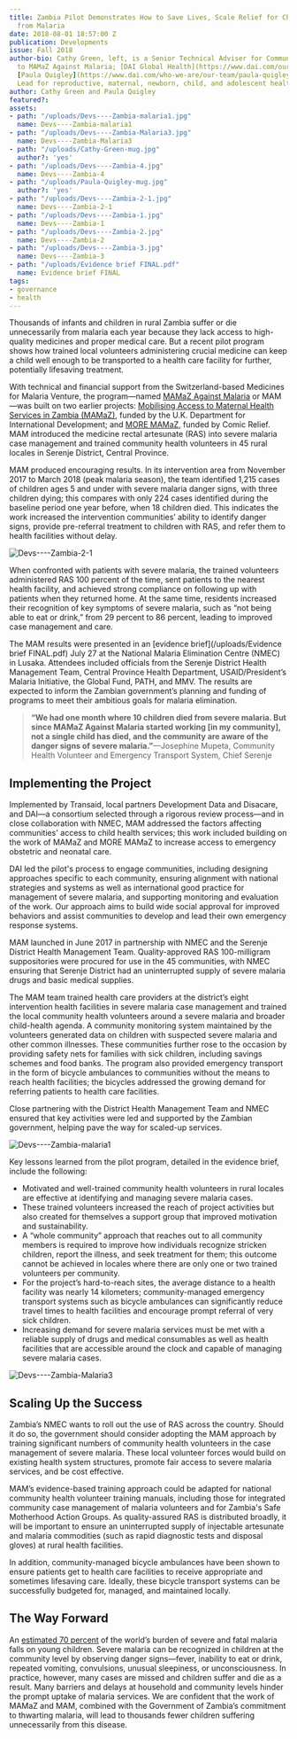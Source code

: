 ```yaml
---
title: Zambia Pilot Demonstrates How to Save Lives, Scale Relief for Children Suffering
  from Malaria
date: 2018-08-01 18:57:00 Z
publication: Developments
issue: Fall 2018
author-bio: Cathy Green, left, is a Senior Technical Adviser for Community Engagement
  to MAMaZ Against Malaria; [DAI Global Health](https://www.dai.com/our-work/solutions/global-health)’s
  [Paula Quigley](https://www.dai.com/who-we-are/our-team/paula-quigley) is a Technical
  Lead for reproductive, maternal, newborn, child, and adolescent health.
author: Cathy Green and Paula Quigley
featured?: 
assets:
- path: "/uploads/Devs----Zambia-malaria1.jpg"
  name: Devs----Zambia-malaria1
- path: "/uploads/Devs----Zambia-Malaria3.jpg"
  name: Devs----Zambia-Malaria3
- path: "/uploads/Cathy-Green-mug.jpg"
  author?: 'yes'
- path: "/uploads/Devs----Zambia-4.jpg"
  name: Devs----Zambia-4
- path: "/uploads/Paula-Quigley-mug.jpg"
  author?: 'yes'
- path: "/uploads/Devs----Zambia-2-1.jpg"
  name: Devs----Zambia-2-1
- path: "/uploads/Devs----Zambia-1.jpg"
  name: Devs----Zambia-1
- path: "/uploads/Devs----Zambia-2.jpg"
  name: Devs----Zambia-2
- path: "/uploads/Devs----Zambia-3.jpg"
  name: Devs----Zambia-3
- path: "/uploads/Evidence brief FINAL.pdf"
  name: Evidence brief FINAL
tags:
- governance
- health
---
```


Thousands of infants and children in rural Zambia suffer or die unnecessarily from malaria each year because they lack access to high-quality medicines and proper medical care. But a recent pilot program shows how trained local volunteers administering crucial medicine can keep a child well enough to be transported to a health care facility for further, potentially lifesaving treatment.




With technical and financial support from the Switzerland-based Medicines for Malaria Venture, the program—named [MAMaZ Against Malaria](https://www.dai.com/our-work/projects/zambia-mamaz-against-malaria) or MAM—was built on two earlier projects: [Mobilising Access to Maternal Health Services in Zambia (MAMaZ)](https://www.dai.com/our-work/projects/zambia-moblising-access-to-maternal-health-services-mamaz), funded by the U.K. Department for International Development; and [MORE MAMaZ](https://www.dai.com/our-work/projects/zambia-more-mobilising-access-to-maternal-health-services), funded by Comic Relief. MAM introduced the medicine rectal artesunate (RAS) into severe malaria case management and trained community health volunteers in 45 rural locales in Serenje District, Central Province.

MAM produced encouraging results. In its intervention area from November 2017 to March 2018 (peak malaria season), the team identified 1,215 cases of children ages 5 and under with severe malaria danger signs, with three children dying; this compares with only 224 cases identified during the baseline period one year before, when 18 children died. This indicates the work increased the intervention communities’ ability to identify danger signs, provide pre-referral treatment to children with RAS, and refer them to health facilities without delay. 

![Devs----Zambia-2-1](/uploads/Devs----Zambia-2-1.jpg "Photo: Toby Madden/Transaid") 

When confronted with patients with severe malaria, the trained volunteers administered RAS 100 percent of the time, sent patients to the nearest health facility, and achieved strong compliance on following up with patients when they returned home. At the same time, residents increased their recognition of key symptoms of severe malaria, such as “not being able to eat or drink,” from 29 percent to 86 percent, leading to improved case management and care.

The MAM results were presented in an [evidence brief](/uploads/Evidence brief FINAL.pdf) July 27 at the National Malaria Elimination Centre (NMEC) in Lusaka. Attendees included officials from the Serenje District Health Management Team, Central Province Health Department, USAID/President’s Malaria Initiative, the Global Fund, PATH, and MMV. The results are expected to inform the Zambian government’s planning and funding of programs to meet their ambitious goals for malaria elimination.

> **“We had one month where 10 children died from severe malaria. But since MAMaZ Against Malaria started working [in my community], not a single child has died, and the community are aware of the danger signs of severe malaria.”**—Josephine Mupeta, Community Health Volunteer and Emergency Transport System, Chief Serenje

## Implementing the Project

Implemented by Transaid, local partners Development Data and Disacare, and DAI—a consortium selected through a rigorous review process—and in close collaboration with NMEC, MAM addressed the factors affecting communities' access to child health services; this work included building on the work of MAMaZ and MORE MAMaZ to increase access to emergency obstetric and neonatal care. 

DAI led the pilot's process to engage communities, including designing approaches specific to each community, ensuring alignment with national strategies and systems as well as international good practice for management of severe malaria, and supporting monitoring and evaluation of the work. Our approach aims to build wide social approval for improved behaviors and assist communities to develop and lead their own emergency response systems.

MAM launched in June 2017 in partnership with NMEC and the Serenje District Health Management Team. Quality-approved RAS 100-milligram suppositories were procured for use in the 45 communities, with NMEC ensuring that Serenje District had an uninterrupted supply of severe malaria drugs and basic medical supplies.

The MAM team trained health care providers at the district’s eight intervention health facilities in severe malaria case management and trained the local community health volunteers around a severe malaria and broader child-health agenda. A community monitoring system maintained by the volunteers generated data on children with suspected severe malaria and other common illnesses. These communities further rose to the occasion by providing safety nets for families with sick children, including savings schemes and food banks. The program also provided emergency transport in the form of bicycle ambulances to communities without the means to reach health facilities; the bicycles addressed the growing demand for referring patients to health care facilities.

Close partnering with the District Health Management Team and NMEC ensured that key activities were led and supported by the Zambian government, helping pave the way for scaled-up services.

![Devs----Zambia-malaria1](/uploads/Devs----Zambia-malaria1.jpg "Photo: Toby Madden/Transaid.") 

Key lessons learned from the pilot program, detailed in the evidence brief, include the following:

* Motivated and well-trained community health volunteers in rural locales are effective at identifying and managing severe malaria cases.
* These trained volunteers increased the reach of project activities but also created for themselves a support group that improved motivation and sustainability. 
* A “whole community” approach that reaches out to all community members is required to improve how individuals recognize stricken children, report the illness, and seek treatment for them; this outcome cannot be achieved in locales where there are only one or two trained volunteers per community.
* For the project’s hard-to-reach sites, the average distance to a health facility was nearly 14 kilometers; community-managed emergency transport systems such as bicycle ambulances can significantly reduce travel times to health facilities and encourage prompt referral of very sick children. 
* Increasing demand for severe malaria services must be met with a reliable supply of drugs and medical consumables as well as health facilities that are accessible around the clock and capable of managing severe malaria cases.

![Devs----Zambia-Malaria3](/uploads/Devs----Zambia-Malaria3.jpg "Photo: Toby Madden/Transaid.") 

## Scaling Up the Success

Zambia’s NMEC wants to roll out the use of RAS across the country. Should it do so, the government should consider adopting the MAM approach by training significant numbers of community health volunteers in the case management of severe malaria. These local volunteer forces would build on existing health system structures, promote fair access to severe malaria services, and be cost effective.

MAM’s evidence-based training approach could be adapted for national community health volunteer training manuals, including those for integrated community case management of malaria volunteers and for Zambia's Safe Motherhood Action Groups. As quality-assured RAS is distributed broadly, it will be important to ensure an uninterrupted supply of injectable artesunate and malaria commodities (such as rapid diagnostic tests and disposal gloves) at rural health facilities. 

In addition, community-managed bicycle ambulances have been shown to ensure patients get to health care facilities to receive  appropriate and sometimes lifesaving care. Ideally, these bicycle transport systems can be successfully budgeted for, managed, and maintained locally.

## The Way Forward

An [estimated 70 percent](http://www.who.int/malaria/publications/world-malaria-report-2017/en/) of the world’s burden of severe and fatal malaria falls on young children. Severe malaria can be recognized in children at the community level by observing danger signs—fever, inability to eat or drink, repeated vomiting, convulsions, unusual sleepiness, or unconsciousness. In practice, however, many cases are missed and children suffer and die as a result. Many barriers and delays at household and community levels hinder the prompt uptake of malaria services. We are confident that the work of MAMaZ and MAM, combined with the Government of Zambia’s commitment to thwarting malaria, will lead to thousands fewer children suffering unnecessarily from this disease.
